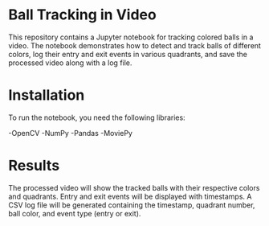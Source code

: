 # Ball Tracking in Video
This repository contains a Jupyter notebook for tracking colored balls in a video. The notebook demonstrates how to detect and track balls of different colors, log their entry and exit events in various quadrants, and save the processed video along with a log file.

# Installation
To run the notebook, you need the following libraries:

-OpenCV
-NumPy
-Pandas
-MoviePy

# Results
The processed video will show the tracked balls with their respective colors and quadrants. Entry and exit events will be displayed with timestamps. A CSV log file will be generated containing the timestamp, quadrant number, ball color, and event type (entry or exit).
